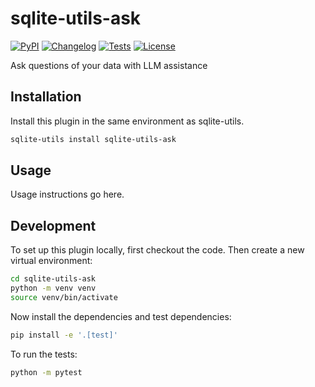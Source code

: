 # sqlite-utils-ask

[![PyPI](https://img.shields.io/pypi/v/sqlite-utils-ask.svg)](https://pypi.org/project/sqlite-utils-ask/)
[![Changelog](https://img.shields.io/github/v/release/simonw/sqlite-utils-ask?include_prereleases&label=changelog)](https://github.com/simonw/sqlite-utils-ask/releases)
[![Tests](https://github.com/simonw/sqlite-utils-ask/workflows/Test/badge.svg)](https://github.com/simonw/sqlite-utils-ask/actions?query=workflow%3ATest)
[![License](https://img.shields.io/badge/license-Apache%202.0-blue.svg)](https://github.com/simonw/sqlite-utils-ask/blob/main/LICENSE)

Ask questions of your data with LLM assistance

## Installation

Install this plugin in the same environment as sqlite-utils.
```bash
sqlite-utils install sqlite-utils-ask
```
## Usage

Usage instructions go here.

## Development

To set up this plugin locally, first checkout the code. Then create a new virtual environment:
```bash
cd sqlite-utils-ask
python -m venv venv
source venv/bin/activate
```
Now install the dependencies and test dependencies:
```bash
pip install -e '.[test]'
```
To run the tests:
```bash
python -m pytest
```
